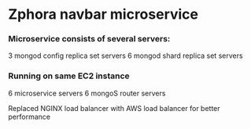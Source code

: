 # Zphora navbar microservice

### Microservice consists of several servers:
3 mongod config replica set servers
6 mongod shard replica set servers

### Running on same EC2 instance
6 microservice servers
6 mongoS router servers

Replaced NGINX load balancer with AWS load balancer for better performance